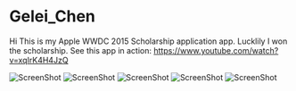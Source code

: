 # Gelei_Chen
Hi This is my Apple WWDC 2015 Scholarship application app.
Lucklily I won the scholarship.
See this app in action:
https://www.youtube.com/watch?v=xqIrK4H4JzQ

![ScreenShot](https://c2.staticflickr.com/6/5343/16952235424_229d66e850_z.jpg)
![ScreenShot](https://c2.staticflickr.com/8/7711/17574724311_fb78dc5d23_z.jpg)
![ScreenShot](https://c2.staticflickr.com/6/5469/17388465679_d92a2acbc7_z.jpg)
![ScreenShot](https://c2.staticflickr.com/8/7668/16954456933_cdef24da04_z.jpg)
![ScreenShot](https://c2.staticflickr.com/6/5458/16954457073_3921da633d_z.jpg)
